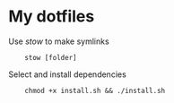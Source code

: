 # My dotfiles

Use _stow_ to make symlinks
```shell
    stow [folder]
```

Select and install dependencies
```shell
    chmod +x install.sh && ./install.sh
```

